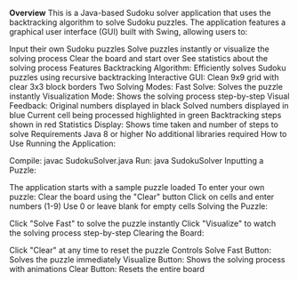 **Overview**
This is a Java-based Sudoku solver application that uses the backtracking algorithm to solve Sudoku puzzles. The application features a graphical user interface (GUI) built with Swing, allowing users to:

Input their own Sudoku puzzles
Solve puzzles instantly or visualize the solving process
Clear the board and start over
See statistics about the solving process
Features
Backtracking Algorithm: Efficiently solves Sudoku puzzles using recursive backtracking
Interactive GUI: Clean 9x9 grid with clear 3x3 block borders
Two Solving Modes:
Fast Solve: Solves the puzzle instantly
Visualization Mode: Shows the solving process step-by-step
Visual Feedback:
Original numbers displayed in black
Solved numbers displayed in blue
Current cell being processed highlighted in green
Backtracking steps shown in red
Statistics Display: Shows time taken and number of steps to solve
Requirements
Java 8 or higher
No additional libraries required
How to Use
Running the Application:

Compile: javac SudokuSolver.java
Run: java SudokuSolver
Inputting a Puzzle:

The application starts with a sample puzzle loaded
To enter your own puzzle:
Clear the board using the "Clear" button
Click on cells and enter numbers (1-9)
Use 0 or leave blank for empty cells
Solving the Puzzle:

Click "Solve Fast" to solve the puzzle instantly
Click "Visualize" to watch the solving process step-by-step
Clearing the Board:

Click "Clear" at any time to reset the puzzle
Controls
Solve Fast Button: Solves the puzzle immediately
Visualize Button: Shows the solving process with animations
Clear Button: Resets the entire board
